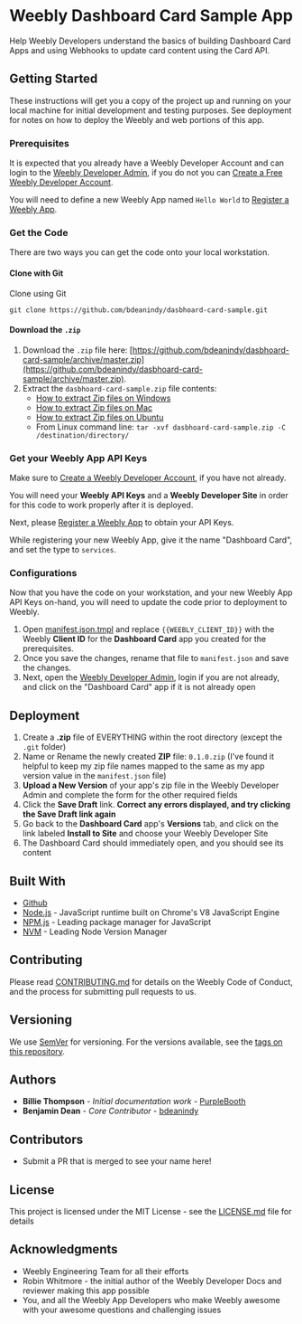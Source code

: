 # Weebly Dashboard Card Sample App

Help Weebly Developers understand the basics of building Dashboard Card Apps and using Webhooks to update card content using the Card API.

## Getting Started

These instructions will get you a copy of the project up and running on your local machine for initial development and testing purposes.
See deployment for notes on how to deploy the Weebly and web portions of this app.

### Prerequisites

It is expected that you already have a Weebly Developer Account and can login to the [Weebly Developer Admin](https://www.weebly.com/developer-admin/), if you do not you can [Create a Free Weebly Developer Account](https://dev.weebly.com/create-a-developer-account.html).

You will need to define a new Weebly App named `Hello World` to [Register a Weebly App](https://dev.weebly.com/register-your-app.html).

### Get the Code

There are two ways you can get the code onto your local workstation.

#### Clone with Git

Clone using Git

```
git clone https://github.com/bdeanindy/dasbhoard-card-sample.git
```

#### Download the `.zip`

1. Download the `.zip` file here: [https://github.com/bdeanindy/dasbhoard-card-sample/archive/master.zip](https://github.com/bdeanindy/dasbhoard-card-sample/archive/master.zip).
2. Extract the `dasbhoard-card-sample.zip` file contents:
    * [How to extract Zip files on Windows](https://support.microsoft.com/en-us/help/14200/windows-compress-uncompress-zip-files)
    * [How to extract Zip files on Mac](https://support.apple.com/kb/PH25411?locale=en_US)
    * [How to extract Zip files on Ubuntu](https://askubuntu.com/questions/86849/how-to-unzip-a-zip-file-from-the-terminal)
    * From Linux command line: `tar -xvf dasbhoard-card-sample.zip -C /destination/directory/`

### Get your Weebly App API Keys

Make sure to [Create a Weebly Developer Account](https://dev.weebly.com/create-a-developer-account.html), if you have not already.

You will need your **Weebly API Keys** and a **Weebly Developer Site** in order for this code to work properly after it is deployed.

Next, please [Register a Weebly App](https://dev.weebly.com/register-your-app.html) to obtain your API Keys.

While registering your new Weebly App, give it the name "Dashboard Card", and set the type to `services`.

### Configurations

Now that you have the code on your workstation, and your new Weebly App API Keys on-hand, you will need to update the code prior to deployment to Weebly.

1. Open [manifest.json.tmpl](/manifest.json.tmpl) and replace `{{WEEBLY_CLIENT_ID}}` with the Weebly **Client ID** for the **Dashboard Card** app you created for the prerequisites.
2. Once you save the changes, rename that file to `manifest.json` and save the changes.
3. Next, open the [Weebly Developer Admin](https://www.weebly.com/developer-admin), login if you are not already, and click on the "Dashboard Card" app if it is not already open

## Deployment

1. Create a **.zip** file of EVERYTHING within the root directory (except the `.git` folder)
2. Name or Rename the newly created **ZIP** file: `0.1.0.zip` (I've found it helpful to keep my zip file names mapped to the same as my app version value in the `manifest.json` file)
3. **Upload a New Version** of your app's zip file in the Weebly Developer Admin and complete the form for the other required fields
4. Click the **Save Draft** link. __Correct any errors displayed,  and try clicking the **Save Draft** link again__
5. Go back to the **Dashboard Card** app's **Versions** tab, and click on the link labeled **Install to Site** and choose your Weebly Developer Site
6. The Dashboard Card should immediately open, and you should see its content

## Built With

* [Github](https://github.com)
* [Node.js](https://maven.apache.org/) - JavaScript runtime built on Chrome's V8 JavaScript Engine
* [NPM.js](https://npmjs.org) - Leading package manager for JavaScript
* [NVM](https://github.com/creationix/nvm) - Leading Node Version Manager

## Contributing

Please read [CONTRIBUTING.md](CONTRIBUTING.md) for details on the Weebly Code of Conduct, and the process for submitting pull requests to us.

## Versioning

We use [SemVer](http://semver.org/) for versioning. For the versions available, see the [tags on this repository](https://github.com/your/project/tags). 

## Authors

* **Billie Thompson** - *Initial documentation work* - [PurpleBooth](https://github.com/PurpleBooth)
* **Benjamin Dean** - *Core Contributor* - [bdeanindy](https://github.com/bdeanindy)

## Contributors

* Submit a PR that is merged to see your name here!

## License

This project is licensed under the MIT License - see the [LICENSE.md](LICENSE.md) file for details

## Acknowledgments

* Weebly Engineering Team for all their efforts
* Robin Whitmore - the initial author of the Weebly Developer Docs and reviewer making this app possible
* You, and all the Weebly App Developers who make Weebly awesome with your awesome questions and challenging issues
